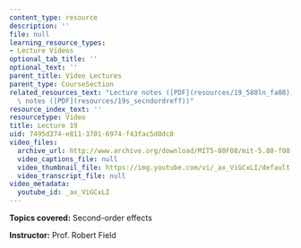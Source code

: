 ```yaml
---
content_type: resource
description: ''
file: null
learning_resource_types:
- Lecture Videos
optional_tab_title: ''
optional_text: ''
parent_title: Video Lectures
parent_type: CourseSection
related_resources_text: "Lecture notes ([PDF](resources/19_580ln_fa08))  \nSupplemental\
  \ notes ([PDF](resources/19s_secndordreff))"
resource_index_text: ''
resourcetype: Video
title: Lecture 19
uid: 7495d374-e811-3701-6974-f43fac5d0dc8
video_files:
  archive_url: http://www.archive.org/download/MIT5-80F08/mit-5.80-f08-lec19_300k.mp4
  video_captions_file: null
  video_thumbnail_file: https://img.youtube.com/vi/_ax_ViGCxLI/default.jpg
  video_transcript_file: null
video_metadata:
  youtube_id: _ax_ViGCxLI
---
```


**Topics covered:** Second-order effects

**Instructor:** Prof. Robert Field